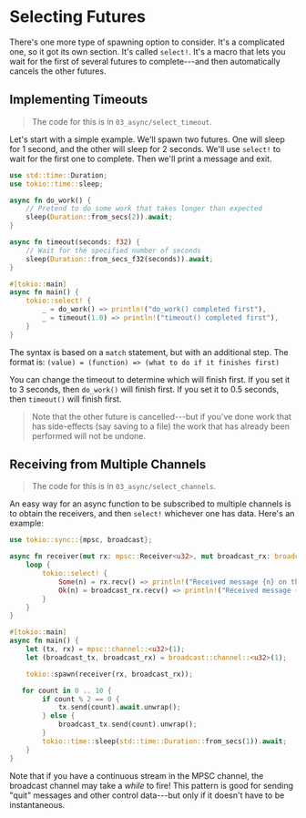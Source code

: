 # Selecting Futures

There's one more type of spawning option to consider. It's a complicated one, so it got its own section. It's called `select!`. It's a macro that lets you wait for the first of several futures to complete---and then automatically cancels the other futures.

## Implementing Timeouts

> The code for this is in `03_async/select_timeout`.

Let's start with a simple example. We'll spawn two futures. One will sleep for 1 second, and the other will sleep for 2 seconds. We'll use `select!` to wait for the first one to complete. Then we'll print a message and exit.

```rust
use std::time::Duration;
use tokio::time::sleep;

async fn do_work() {
    // Pretend to do some work that takes longer than expected
    sleep(Duration::from_secs(2)).await;
}

async fn timeout(seconds: f32) {
    // Wait for the specified number of seconds
    sleep(Duration::from_secs_f32(seconds)).await;
}

#[tokio::main]
async fn main() {
    tokio::select! {
        _ = do_work() => println!("do_work() completed first"),
        _ = timeout(1.0) => println!("timeout() completed first"),
    }
}
```

The syntax is based on a `match` statement, but with an additional step. The format is:
`(value) = (function) => (what to do if it finishes first)`

You can change the timeout to determine which will finish first. If you set it to 3 seconds, then `do_work()` will finish first. If you set it to 0.5 seconds, then `timeout()` will finish first.

> Note that the other future is cancelled---but if you've done work that has side-effects (say saving to a file) the work that has already been performed will not be undone.

## Receiving from Multiple Channels

> The code for this is in `03_async/select_channels`.

An easy way for an async function to be subscribed to multiple channels is to obtain the receivers, and then `select!` whichever one has data. Here's an example:

```rust
use tokio::sync::{mpsc, broadcast};

async fn receiver(mut rx: mpsc::Receiver<u32>, mut broadcast_rx: broadcast::Receiver<u32>) {
    loop {
        tokio::select! {
            Some(n) = rx.recv() => println!("Received message {n} on the mpsc channel"),
            Ok(n) = broadcast_rx.recv() => println!("Received message {n} on the broadcast channel"),
        }
    }
}

#[tokio::main]
async fn main() {
    let (tx, rx) = mpsc::channel::<u32>(1);
    let (broadcast_tx, broadcast_rx) = broadcast::channel::<u32>(1);

    tokio::spawn(receiver(rx, broadcast_rx));

   for count in 0 .. 10 {
        if count % 2 == 0 {
            tx.send(count).await.unwrap();
        } else {
            broadcast_tx.send(count).unwrap();
        }
        tokio::time::sleep(std::time::Duration::from_secs(1)).await;
    }
}
```

Note that if you have a continuous stream in the MPSC channel, the broadcast channel may take a *while* to fire! This pattern is good for sending "quit" messages and other control data---but only if it doesn't have to be instantaneous.
